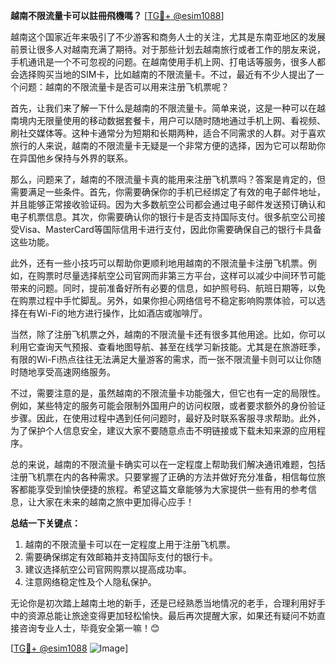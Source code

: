 **越南不限流量卡可以註冊飛機嗎？** [[TG💪+ @esim1088](https://t.me/s/esim1088)]

越南这个国家近年来吸引了不少游客和商务人士的关注，尤其是东南亚地区的发展前景让很多人对越南充满了期待。对于那些计划去越南旅行或者工作的朋友来说，手机通讯是一个不可忽视的问题。在越南使用手机上网、打电话等服务，很多人都会选择购买当地的SIM卡，比如越南的不限流量卡。不过，最近有不少人提出了一个问题：越南的不限流量卡是否可以用来注册飞机票呢？

首先，让我们来了解一下什么是越南的不限流量卡。简单来说，这是一种可以在越南境内无限量使用的移动数据套餐卡，用户可以随时随地通过手机上网、看视频、刷社交媒体等。这种卡通常分为短期和长期两种，适合不同需求的人群。对于喜欢旅行的人来说，越南的不限流量卡无疑是一个非常方便的选择，因为它可以帮助你在异国他乡保持与外界的联系。

那么，问题来了，越南的不限流量卡真的能用来注册飞机票吗？答案是肯定的，但需要满足一些条件。首先，你需要确保你的手机已经绑定了有效的电子邮件地址，并且能够正常接收验证码。因为大多数航空公司都会通过电子邮件发送预订确认和电子机票信息。其次，你需要确认你的银行卡是否支持国际支付。很多航空公司接受Visa、MasterCard等国际信用卡进行支付，因此你需要确保自己的银行卡具备这些功能。

此外，还有一些小技巧可以帮助你更顺利地用越南的不限流量卡注册飞机票。例如，在购票时尽量选择航空公司官网而非第三方平台，这样可以减少中间环节可能带来的问题。同时，提前准备好所有必要的信息，如护照号码、航班日期等，以免在购票过程中手忙脚乱。另外，如果你担心网络信号不稳定影响购票体验，可以选择在有Wi-Fi的地方进行操作，比如酒店或咖啡厅。

当然，除了注册飞机票之外，越南的不限流量卡还有很多其他用途。比如，你可以利用它查询天气预报、查看地图导航、甚至在线学习新技能。尤其是在旅游旺季，有限的Wi-Fi热点往往无法满足大量游客的需求，而一张不限流量卡则可以让你随时随地享受高速网络服务。

不过，需要注意的是，虽然越南的不限流量卡功能强大，但它也有一定的局限性。例如，某些特定的服务可能会限制外国用户的访问权限，或者要求额外的身份验证步骤。因此，在使用过程中遇到任何问题时，最好及时联系客服寻求帮助。此外，为了保护个人信息安全，建议大家不要随意点击不明链接或下载未知来源的应用程序。

总的来说，越南的不限流量卡确实可以在一定程度上帮助我们解决通讯难题，包括注册飞机票在内的各种需求。只要掌握了正确的方法并做好充分准备，相信每位旅客都能享受到愉快便捷的旅程。希望这篇文章能够为大家提供一些有用的参考信息，让大家在未来的越南之旅中更加得心应手！

**总结一下关键点：**
1. 越南的不限流量卡可以在一定程度上用于注册飞机票。
2. 需要确保绑定有效邮箱并支持国际支付的银行卡。
3. 建议选择航空公司官网购票以提高成功率。
4. 注意网络稳定性及个人隐私保护。

无论你是初次踏上越南土地的新手，还是已经熟悉当地情况的老手，合理利用好手中的资源总能让旅途变得更加轻松愉快。最后再次提醒大家，如果还有疑问不妨直接咨询专业人士，毕竟安全第一嘛！😊

[[TG💪+ @esim1088](https://t.me/s/esim1088) ![Image](https://i.postimg.cc/4NQfJmqS/Snipaste-2025-05-13-00-14-12.png)]